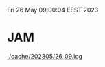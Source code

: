 Fri 26 May 09:00:04 EEST 2023
# JAM
<a href='./cache/202305/26_09.log'>./cache/202305/26_09.log</a>
